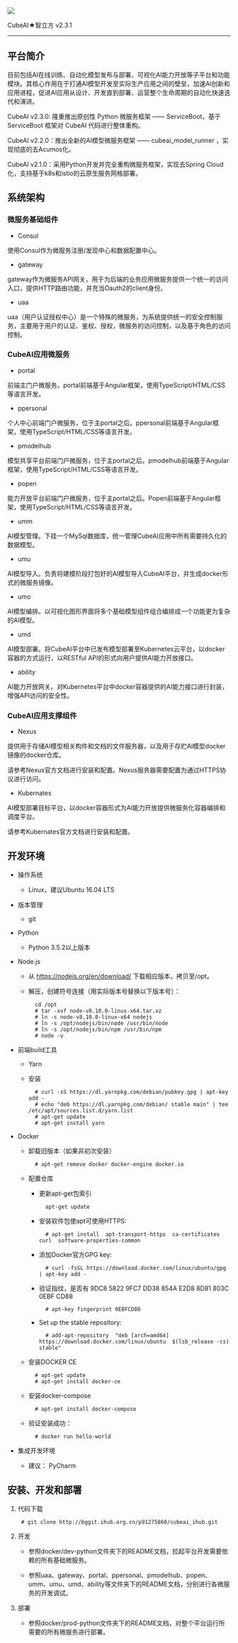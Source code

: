 
[![](cubeai-logo.jpg)](https://cubeai.dimpt.com)

CubeAI★智立方 v2.3.1

---

## 平台简介

目前包括AI在线训练、自动化模型发布与部署、可视化AI能力开放等子平台和功能模块。其核心作用在于打通AI模型开发至实际生产应用之间的壁垒，加速AI创新和应用进程，促进AI应用从设计、开发直到部署、运营整个生命周期的自动化快速迭代和演进。

CubeAI v2.3.0: 隆重推出原创性 Python 微服务框架 —— ServiceBoot，基于 ServiceBoot 框架对 CubeAI 代码进行整体重构。

CubeAI v2.2.0：推出全新的AI模型微服务框架 —— cubeai_model_runner ，实现彻底的去Acumos化。

CubeAI v2.1.0：采用Python开发并完全重构微服务框架，实现去Spring Cloud化，支持基于k8s和istio的云原生服务网格部署。

## 系统架构

### 微服务基础组件

- Consul

使用Consul作为微服务注册/发现中心和数据配置中心。

- gateway

gateway作为微服务API网关，用于为后端的业务应用微服务提供一个统一的访问入口，提供HTTP路由功能，并充当Oauth2的client身份。

- uaa

uaa（用户认证授权中心）是一个特殊的微服务，为系统提供统一的安全控制服务，主要用于用户的认证、鉴权、授权，微服务的访问控制，以及基于角色的访问控制。

### CubeAI应用微服务

- portal

前端主门户微服务。portal前端基于Angular框架，使用TypeScript/HTML/CSS等语言开发。

- ppersonal

个人中心前端门户微服务，位于主portal之后。ppersonal前端基于Angular框架，使用TypeScript/HTML/CSS等语言开发。

- pmodelhub

模型共享平台前端门户微服务，位于主portal之后。pmodelhub前端基于Angular框架，使用TypeScript/HTML/CSS等语言开发。

- popen

能力开放平台前端门户微服务，位于主portal之后。Popen前端基于Angular框架，使用TypeScript/HTML/CSS等语言开发。

- umm

AI模型管理。下挂一个MySql数据库，统一管理CubeAI应用中所有需要持久化的数据模型。

- umu

AI模型导入。负责将建模阶段打包好的AI模型导入CubeAI平台，并生成docker形式的微服务镜像。

- umo

AI模型编排。以可视化图形界面将多个基础模型组件组合编排成一个功能更为复杂的AI模型。

- umd

AI模型部署。将CubeAI平台中已发布模型部署至Kubernetes云平台，以docker容器的方式运行，以RESTful API的形式向用户提供AI能力开放接口。

- ability

AI能力开放网关。对Kubernetes平台中docker容器提供的AI能力接口进行封装，增强API访问的安全性。

### CubeAI应用支撑组件

- Nexus

提供用于存储AI模型相关构件和文档的文件服务器，以及用于存贮AI模型docker镜像的docker仓库。

请参考Nexus官方文档进行安装和配置。Nexus服务器需要配置为通过HTTPS协议进行访问。

- Kubernates

AI模型部署目标平台，以docker容器形式为AI能力开放提供微服务化容器编排和调度平台。

请参考Kubernates官方文档进行安装和配置。

## 开发环境

- 操作系统

    - Linux，建议Ubuntu 16.04 LTS
    
- 版本管理

    - git
      
- Python

    - Python 3.5.2以上版本

- Node.js

    - 从 https://nodejs.org/en/download/ 下载相应版本，拷贝至/opt。
    
    - 解压，创建符号连接（用实际版本号替换以下版本号）：
    
            cd /opt
            # tar -xvf node-v8.10.0-linux-x64.tar.xz 
            # ln -s node-v8.10.0-linux-x64 nodejs
            # ln -s /opt/nodejs/bin/node /usr/bin/node
            # ln -s /opt/nodejs/bin/npm /usr/bin/npm
            # node -v
            
- 前端build工具

    - Yarn
    
    - 安装

            # curl -sS https://dl.yarnpkg.com/debian/pubkey.gpg | apt-key add -
            # echo "deb https://dl.yarnpkg.com/debian/ stable main" | tee /etc/apt/sources.list.d/yarn.list
            # apt-get update
            # apt-get install yarn
        
- Docker

    - 卸载旧版本（如果非初次安装）
    
            # apt-get remove docker docker-engine docker.io
    
    - 配置仓库
    
        - 更新apt-get包索引
    
                apt-get update
                
        - 安装软件包使apt可使用HTTPS:
    
                # apt-get install  apt-transport-https  ca-certificates  curl  software-properties-common
    
        - 添加Docker官方GPG key:
    
                # curl -fsSL https://download.docker.com/linux/ubuntu/gpg | apt-key add -
    
        - 验证指纹，是否有 9DC8 5822 9FC7 DD38 854A E2D8 8D81 803C 0EBF CD88
    
                # apt-key fingerprint 0EBFCD88

        - Set up the stable repository:
    
                # add-apt-repository  "deb [arch=amd64] https://download.docker.com/linux/ubuntu  $(lsb_release -cs)  stable"
    
    - 安装DOCKER CE
  
            # apt-get update
            # apt-get install docker-ce
    
    - 安装docker-compose
    
            # apt-get install docker-compose
            
    - 验证安装成功：
    
            # docker run hello-world
            
- 集成开发环境

    - 建议： PyCharm
      
## 安装、开发和部署

1. 代码下载

        # git clone http://bggit.ihub.org.cn/p91275860/cubeai_ihub.git
        
2. 开发

    - 参照docker/dev-python文件夹下的README文档，拉起平台开发需要依赖的所有基础微服务。
    
    - 参照uaa、gateway、portal、ppersonal、pmodelhub、popen、umm、umu、umd、ability等文件夹下的README文档，分别进行各微服务的开发调试。
    
3. 部署

    - 参照docker/prod-python文件夹下的README文档，对整个平台运行所需要的所有微服务进行部署。
    
